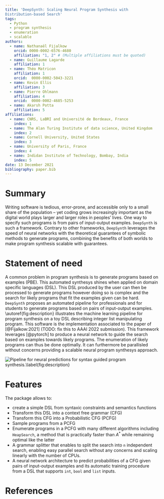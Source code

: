 ```yaml
---
title: 'DeepSynth: Scaling Neural Program Synthesis with
Distribution-based Search'
tags:
  - Python
  - program synthesis
  - enumeration
  - scalable
authors:
  - name: Nathanaël Fijalkow
    orcid: 0000-0002-6576-4680  
    affiliation: "1, 2" # (Multiple affiliations must be quoted)
  - name: Guillaume Lagarde
    affiliation: 1
  - name: Théo Matricon
    affiliation: 1
    orcid:  0000-0002-5043-3221 
  - name: Kevin Ellis
    affiliation: 3
  - name: Pierre Ohlmann
    affiliation: 4
    orcid:  0000-0002-4685-5253
  - name: Akarsh Potta
    affiliation: 5
affiliations:
  - name: CNRS, LaBRI and Université de Bordeaux, France
    index: 1
  - name: The Alan Turing Institute of data science, United Kingdom
    index: 2
  - name: Cornell University, United States
    index: 3
  - name: University of Paris, France
    index: 4
  - name: Indidan Institute of Technology, Bombay, India 
    index: 5
date: 13 December 2021
bibliography: paper.bib
---
```


# Summary

Writing software is tedious, error-prone, and accessible only to a small share of the population – yet coding grows increasingly important as the digital world plays larger and larger roles in peoples’ lives.
One way to specify such programs is from pairs of input-output examples.
`DeepSynth` is such a framework. Contrary to other frameworks, `DeepSynth` leverages the speed of neural networks with the theoretical guarantees of symbolic methods to generate programs, combining the benefits of both worlds to make program synthesis scalable with guarantees.

# Statement of need

A common problem in program synthesis is to generate programs based on examples (PBE).  This automated synthesys shines when applied on domain specific languages (DSL). This DSL produced by the user can then be processed to generate programs however doing so is complex and the search for likely programs that fit the examples given can be hard.
`DeepSynth` proposes an automated pipeline for professionals and for students to generate programs based on pairs of input-output examples.
\autoref{fig:description} illustrates the machine learning pipeline for program synthesis on a toy DSL describing integer list manipulating program. This software is the implementation associated to the paper of [@Fijalkow:2021] (TODO: fix this to AAAI 2022 submission).
This framework leverages [@pytorch] to produce a neural network to guide the search based on examples towards likely programs.
The enumeration of likely programs can thus be done optimally.
It can furthermore be parallisled without concerns providing a scalable neural program synthesys approach.

![Pipeline for neural predictions for syntax guided program synthesis.\label{fig:description}](main_figure.png)

# Features

The package allows to:
- create a simple DSL from syntaxic constraints and semantics functions
- Transform this DSL into a context free grammar (CFG)
- Transform this CFG into a Probabilistic CFG (PCFG)
- Sample programs from a PCFG
- Enumerate programs in a PCFG with many different algorithms including `HeapSearch`, a method that is practically faster than $A^*$ while remaining optimal like the latter
- A grammar splitter that enables to split the search into `n` independent search, enabling easy parallel search without any concerns and scaling linearly with the number of CPUs.
- A neural network architecture to predict probabilities of a CFG given pairs of input-output examples and its automatic training procedure from a DSL that supports `int`, `bool` and `list` inputs.

# References